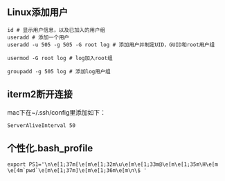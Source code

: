 ## Linux添加用户
```shell
id # 显示用户信息，以及已加入的用户组
useradd # 添加一个用户
useradd -u 505 -g 505 -G root log # 添加用户并制定UID，GUID和root用户组

usermod -G root log # log加入root组

groupadd -g 505 log # 添加log用户组
```

## iterm2断开连接
mac下在~/.ssh/config里添加如下：
```shell
ServerAliveInterval 50
```

## 个性化.bash_profile
```shell
export PS1='\n\e[1;37m[\e[m\e[1;32m\u\e[m\e[1;33m@\e[m\e[1;35m\H\e[m \e[4m`pwd`\e[m\e[1;37m]\e[m\e[1;36m\e[m\n\$ '
```